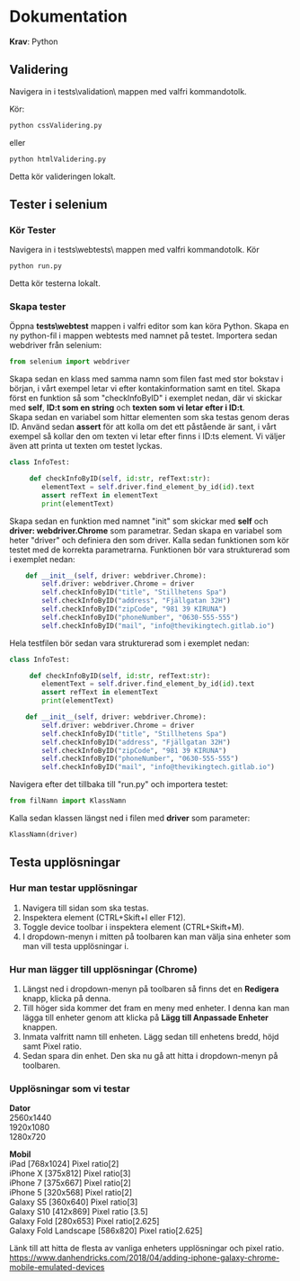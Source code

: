 # Dokumentation

**Krav**: Python

## Validering 
Navigera in i tests\validation\ mappen med valfri kommandotolk.

Kör: 
```python
python cssValidering.py
``` 
eller 
```python
python htmlValidering.py
``` 
Detta kör valideringen lokalt.

## Tester i selenium

### Kör Tester
Navigera in i tests\webtests\ mappen med valfri kommandotolk.
Kör 
```python
python run.py
``` 
Detta kör testerna lokalt.

### Skapa tester

Öppna **tests\webtest** mappen i valfri editor som kan köra Python.
Skapa en ny python-fil i mappen webtests med namnet på testet.
Importera sedan webdriver från selenium: 
```python
from selenium import webdriver
``` 

Skapa sedan en klass med samma namn som filen fast med stor bokstav i början, i vårt exempel letar vi efter kontakinformation samt en titel.
Skapa först en funktion så som "checkInfoByID" i exemplet nedan, där vi skickar med **self**, **ID:t som en string** och **texten som vi letar efter i ID:t**. <br>
Skapa sedan en variabel som hittar elementen som ska testas genom deras ID. Använd sedan **assert** för att kolla om det ett påstående är sant, i vårt exempel så kollar den om texten vi letar efter finns i ID:ts element. Vi väljer även att printa ut texten om testet lyckas. 
```python 
class InfoTest:

     def checkInfoByID(self, id:str, refText:str):
        elementText = self.driver.find_element_by_id(id).text
        assert refText in elementText
        print(elementText)
```
Skapa sedan en funktion med namnet "init" som skickar med **self** och **driver: webdriver.Chrome** som parametrar. Sedan skapa en variabel som heter "driver" och definiera den som driver. Kalla sedan funktionen som kör testet med de korrekta parametrarna. Funktionen bör vara strukturerad som i exemplet nedan:
```python
    def __init__(self, driver: webdriver.Chrome):
        self.driver: webdriver.Chrome = driver
        self.checkInfoByID("title", "Stillhetens Spa")
        self.checkInfoByID("address", "Fjällgatan 32H")
        self.checkInfoByID("zipCode", "981 39 KIRUNA")
        self.checkInfoByID("phoneNumber", "0630‑555‑555")
        self.checkInfoByID("mail", "info@thevikingtech.gitlab.io")

```

Hela testfilen bör sedan vara strukturerad som i exemplet nedan:
```python
class InfoTest:

     def checkInfoByID(self, id:str, refText:str):
        elementText = self.driver.find_element_by_id(id).text
        assert refText in elementText
        print(elementText)

    def __init__(self, driver: webdriver.Chrome):
        self.driver: webdriver.Chrome = driver
        self.checkInfoByID("title", "Stillhetens Spa")
        self.checkInfoByID("address", "Fjällgatan 32H")
        self.checkInfoByID("zipCode", "981 39 KIRUNA")
        self.checkInfoByID("phoneNumber", "0630‑555‑555")
        self.checkInfoByID("mail", "info@thevikingtech.gitlab.io")
```

Navigera efter det tillbaka till "run.py" och importera testet:
```python
from filNamn import KlassNamn
```

Kalla sedan klassen längst ned i filen med **driver** som parameter: 
```python
KlassNamn(driver)
```


## Testa upplösningar
### Hur man testar upplösningar
1. Navigera till sidan som ska testas. <br>
1. Inspektera element (CTRL+Skift+I eller F12).
1. Toggle device toolbar i inspektera element (CTRL+Skift+M).
1. I dropdown-menyn i mitten på toolbaren kan man välja sina enheter som man vill testa upplösningar i.

### Hur man lägger till upplösningar (Chrome)
1. Längst ned i dropdown-menyn på toolbaren så finns det en **Redigera** knapp, klicka på denna.
1. Till höger sida kommer det fram en meny med enheter. I denna kan man lägga till enheter genom att klicka på **Lägg till Anpassade Enheter** knappen.
1. Inmata valfritt namn till enheten. Lägg sedan till enhetens bredd, höjd samt Pixel ratio.
1. Sedan spara din enhet. Den ska nu gå att hitta i dropdown-menyn på toolbaren.


### Upplösningar som vi testar
**Dator** <br> 
2560x1440 <br>
1920x1080 <br>
1280x720 <br>

**Mobil** <br>
iPad [768x1024] Pixel ratio[2] <br>
iPhone X [375x812] Pixel ratio[3]<br>
iPhone 7 [375x667] Pixel ratio[2]<br>
iPhone 5 [320x568] Pixel ratio[2]<br>
Galaxy S5 [360x640] Pixel ratio[3]<br>
Galaxy S10 [412x869] Pixel ratio [3.5]<br>
Galaxy Fold [280x653] Pixel ratio[2.625]<br>
Galaxy Fold Landscape [586x820] Pixel ratio[2.625] <br>

Länk till att hitta de flesta av vanliga enheters upplösningar och pixel ratio. <br>
https://www.danhendricks.com/2018/04/adding-iphone-galaxy-chrome-mobile-emulated-devices